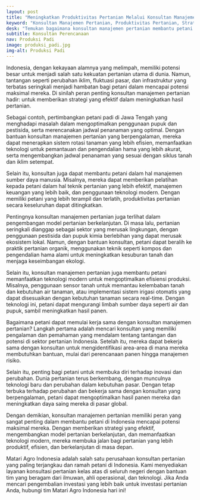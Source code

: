 ```yaml
---
layout: post
title: "Meningkatkan Produktivitas Pertanian Melalui Konsultan Manajemen: Strategi Efektif untuk Peningkatan Hasil"
keyword: "Konsultan Manajemen Pertanian, Produktivitas Pertanian, Strategi Pertanian, Konsultasi Pertanian, Model Pertanian Modern, Peningkatan Hasil Pertanian, Efisiensi Pertanian, Pertanian Berkelanjutan, Indonesia"
desk: "Temukan bagaimana konsultan manajemen pertanian membantu petani di Indonesia meningkatkan produktivitas, efisiensi, dan keberlanjutan dengan strategi yang efektif."
subtitle: Konsultan Perencanaan
nav: Produksi Padi
image: produksi_padi.jpg
img-alt: Produksi Padi
---
```


Indonesia, dengan kekayaan alamnya yang melimpah, memiliki potensi besar untuk menjadi salah satu kekuatan pertanian utama di dunia. Namun, tantangan seperti perubahan iklim, fluktuasi pasar, dan infrastruktur yang terbatas seringkali menjadi hambatan bagi petani dalam mencapai potensi maksimal mereka. Di sinilah peran penting konsultan manajemen pertanian hadir: untuk memberikan strategi yang efektif dalam meningkatkan hasil pertanian.

Sebagai contoh, pertimbangkan petani padi di Jawa Tengah yang menghadapi masalah dalam mengoptimalkan penggunaan pupuk dan pestisida, serta merencanakan jadwal penanaman yang optimal. Dengan bantuan konsultan manajemen pertanian yang berpengalaman, mereka dapat menerapkan sistem rotasi tanaman yang lebih efisien, memanfaatkan teknologi untuk pemantauan dan pengendalian hama yang lebih akurat, serta mengembangkan jadwal penanaman yang sesuai dengan siklus tanah dan iklim setempat.

Selain itu, konsultan juga dapat membantu petani dalam hal manajemen sumber daya manusia. Misalnya, mereka dapat memberikan pelatihan kepada petani dalam hal teknik pertanian yang lebih efektif, manajemen keuangan yang lebih baik, dan penggunaan teknologi modern. Dengan memiliki petani yang lebih terampil dan terlatih, produktivitas pertanian secara keseluruhan dapat ditingkatkan.

Pentingnya konsultan manajemen pertanian juga terlihat dalam pengembangan model pertanian berkelanjutan. Di masa lalu, pertanian seringkali dianggap sebagai sektor yang merusak lingkungan, dengan penggunaan pestisida dan pupuk kimia berlebihan yang dapat merusak ekosistem lokal. Namun, dengan bantuan konsultan, petani dapat beralih ke praktik pertanian organik, menggunakan teknik seperti kompos dan pengendalian hama alami untuk meningkatkan kesuburan tanah dan menjaga keseimbangan ekologi.

Selain itu, konsultan manajemen pertanian juga membantu petani memanfaatkan teknologi modern untuk mengoptimalkan efisiensi produksi. Misalnya, penggunaan sensor tanah untuk memantau kelembaban tanah dan kebutuhan air tanaman, atau implementasi sistem irigasi otomatis yang dapat disesuaikan dengan kebutuhan tanaman secara real-time. Dengan teknologi ini, petani dapat mengurangi limbah sumber daya seperti air dan pupuk, sambil meningkatkan hasil panen.

Bagaimana petani dapat memulai kerja sama dengan konsultan manajemen pertanian? Langkah pertama adalah mencari konsultan yang memiliki pengalaman dan pemahaman yang mendalam tentang tantangan dan potensi di sektor pertanian Indonesia. Setelah itu, mereka dapat bekerja sama dengan konsultan untuk mengidentifikasi area-area di mana mereka membutuhkan bantuan, mulai dari perencanaan panen hingga manajemen risiko.

Selain itu, penting bagi petani untuk membuka diri terhadap inovasi dan perubahan. Dunia pertanian terus berkembang, dengan munculnya teknologi baru dan perubahan dalam kebutuhan pasar. Dengan tetap terbuka terhadap perubahan dan bekerja sama dengan konsultan yang berpengalaman, petani dapat mengoptimalkan hasil panen mereka dan meningkatkan daya saing mereka di pasar global.

Dengan demikian, konsultan manajemen pertanian memiliki peran yang sangat penting dalam membantu petani di Indonesia mencapai potensi maksimal mereka. Dengan memberikan strategi yang efektif, mengembangkan model pertanian berkelanjutan, dan memanfaatkan teknologi modern, mereka membuka jalan bagi pertanian yang lebih produktif, efisien, dan berkelanjutan di masa depan.

Matari Agro Indonesia adalah salah satu perusahaan konsultan pertanian yang paling terjangkau dan ramah petani di Indonesia. Kami menyediakan layanan konsultasi pertanian kelas atas di seluruh negeri dengan bantuan tim yang beragam dari ilmuwan, ahli operasional, dan teknologi. Jika Anda mencari pengembalian investasi yang lebih baik untuk investasi pertanian Anda, hubungi tim Matari Agro Indonesia hari ini!
